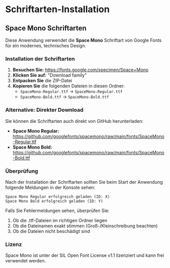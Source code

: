 # Schriftarten-Installation

## Space Mono Schriftarten

Diese Anwendung verwendet die **Space Mono** Schriftart von Google Fonts für ein modernes, technisches Design.

### Installation der Schriftarten

1. **Besuchen Sie:** https://fonts.google.com/specimen/Space+Mono
2. **Klicken Sie auf:** "Download family"
3. **Entpacken Sie** die ZIP-Datei
4. **Kopieren Sie** die folgenden Dateien in diesen Ordner:
   - `SpaceMono-Regular.ttf` → `SpaceMono-Regular.ttf`
   - `SpaceMono-Bold.ttf` → `SpaceMono-Bold.ttf`

### Alternative: Direkter Download

Sie können die Schriftarten auch direkt von GitHub herunterladen:

- **Space Mono Regular:** https://github.com/googlefonts/spacemono/raw/main/fonts/SpaceMono-Regular.ttf
- **Space Mono Bold:** https://github.com/googlefonts/spacemono/raw/main/fonts/SpaceMono-Bold.ttf

### Überprüfung

Nach der Installation der Schriftarten sollten Sie beim Start der Anwendung folgende Meldungen in der Konsole sehen:

```
Space Mono Regular erfolgreich geladen (ID: X)
Space Mono Bold erfolgreich geladen (ID: Y)
```

Falls Sie Fehlermeldungen sehen, überprüfen Sie:
1. Ob die .ttf-Dateien im richtigen Ordner liegen
2. Ob die Dateinamen exakt stimmen (Groß-/Kleinschreibung beachten)
3. Ob die Dateien nicht beschädigt sind

### Lizenz

Space Mono ist unter der SIL Open Font License v1.1 lizenziert und kann frei verwendet werden. 